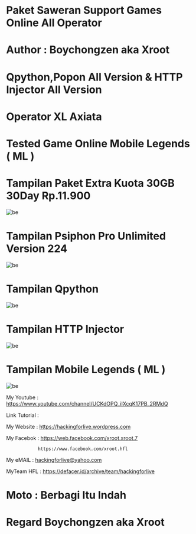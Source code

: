 # Paket Saweran Support Games Online All Operator 

# Author : Boychongzen aka Xroot

# Qpython,Popon All Version & HTTP Injector All Version

# Operator XL Axiata

# Tested Game Online Mobile Legends ( ML )

# Tampilan Paket Extra Kuota 30GB 30Day Rp.11.900
![be](https://raw.githubusercontent.com/boychongzen18/Saweran-SupportGameOnline/master/kipli.jpg)
# Tampilan Psiphon Pro Unlimited Version 224
![be](https://raw.githubusercontent.com/boychongzen18/Saweran-SupportGameOnline/master/popon.jpg)
# Tampilan Qpython
![be](https://raw.githubusercontent.com/boychongzen18/Saweran-SupportGameOnline/master/uler.jpg)
# Tampilan HTTP Injector
![be](https://raw.githubusercontent.com/boychongzen18/Saweran-SupportGameOnline/master/http.jpg)
# Tampilan Mobile Legends ( ML )
![be](https://raw.githubusercontent.com/boychongzen18/Saweran-SupportGameOnline/master/ml.jpg)

My Youtube    : https://www.youtube.com/channel/UCKdOPQ_iIXcqK17PB_2RMdQ

Link Tutorial : 


My Website    : https://hackingforlive.wordpress.com

My Facebok    : https://web.facebook.com/xroot.xroot.7

                https://www.facebook.com/xroot.hfl

My eMAIL      : hackingforlive@yahoo.com

MyTeam HFL    : https://defacer.id/archive/team/hackingforlive

# Moto : Berbagi Itu Indah

# Regard Boychongzen aka Xroot
